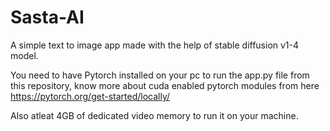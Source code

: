 # Sasta-AI
A  simple text to image app made with the help of stable diffusion v1-4 model.

You need to have Pytorch installed on your pc to run the app.py file from this repository, know more about cuda enabled pytorch modules from here https://pytorch.org/get-started/locally/

Also atleat 4GB of dedicated video memory to run it on your machine.
